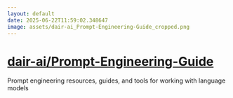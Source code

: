 ```yaml
---
layout: default
date: 2025-06-22T11:59:02.348647
image: assets/dair-ai_Prompt-Engineering-Guide_cropped.png
---
```


# [dair-ai/Prompt-Engineering-Guide](https://github.com/dair-ai/Prompt-Engineering-Guide)

Prompt engineering resources, guides, and tools for working with language models
